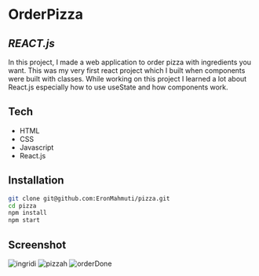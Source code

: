 # OrderPizza 
## _REACT.js_




In this project, I made a web application to order pizza with ingredients you want. This was my very first react project which I built when components were built with classes.  While working on this project I learned a lot about React.js especially how to use useState and how components work.

## Tech

- HTML
- CSS
- Javascript 
- React.js


## Installation

```sh
git clone git@github.com:EronMahmuti/pizza.git
cd pizza
npm install
npm start
```

## Screenshot
![ingridi](https://user-images.githubusercontent.com/64994381/170497228-c29783dd-f4f1-4a60-a484-a0eb5597fb12.png)
![pizzah](https://user-images.githubusercontent.com/64994381/170497239-e0899e5a-c921-4c2e-9427-6c71caf6d8f2.png)
![orderDone](https://user-images.githubusercontent.com/64994381/170497252-0630b847-a7ee-43b1-91d7-5709059c93fb.png)


